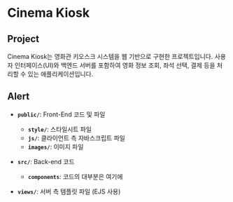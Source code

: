 # Cinema Kiosk

## Project
Cinema Kiosk는 영화관 키오스크 시스템을 웹 기반으로 구현한 프로젝트입니다. 사용자 인터페이스(UI)와 백엔드 서버를 포함하여 영화 정보 조회, 좌석 선택, 결제 등을 처리할 수 있는 애플리케이션입니다.

## Alert
- **`public/`**: Front-End 코드 및 파일
  - **`style/`**: 스타일시트 파일
  - **`js/`**: 클라이언트 측 자바스크립트 파일
  - **`images/`**: 이미지 파일

- **`src/`**: Back-end 코드
  - **`components`**: 코드의 대부분은 여기에

- **`views/`**: 서버 측 템플릿 파일 (EJS 사용)
